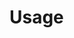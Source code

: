 # Usage

[//]: # "```{eval-rst}"
[//]: # ".. typer:: jasjas.__main__.app:main"
[//]: # "    :prog: jasjas"
[//]: # "    :nested: full"
[//]: # "```"
